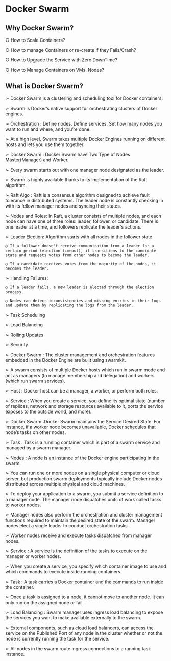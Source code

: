 # Docker Swarm

## Why Docker Swarm?

○ How to Scale Containers?

○ How to manage Containers or re-create if they Fails/Crash?

○ How to Upgrade the Service with Zero DownTime?

○ How to Manage Containers on VMs, Nodes?

## What is Docker Swarm?

➢ Docker Swarm is a clustering and scheduling tool for Docker containers.

➢ Swarm is Docker’s native support for orchestrating clusters of Docker engines.

➢ Orchestration : Define nodes. Define services. Set how many nodes you want to run and where, and you’re done.

➢ At a high level, Swarm takes multiple Docker Engines running on different hosts and lets you use them together.

➢ Docker Swarm : Docker Swarm have Two Type of Nodes Master(Manager) and Worker.

➢ Every swarm starts out with one manager node designated as the leader.

➢ Swarm is highly available thanks to its implementation of the Raft algorithm.

➢ Raft Algo : Raft is a consensus algorithm designed to achieve fault tolerance in distributed systems. The leader node is constantly checking in with its fellow manager nodes and syncing their states.

➢ Nodes and Roles: In Raft, a cluster consists of multiple nodes, and each node can have one of three roles: leader, follower, or candidate. There is one leader at a time, and followers replicate the leader's actions.

➢ Leader Election: Algorithm starts with all nodes in the follower state.

    ○ If a follower doesn't receive communication from a leader for a certain period (election timeout), it transitions to the candidate state and requests votes from other nodes to become the leader.
    
    ○ If a candidate receives votes from the majority of the nodes, it becomes the leader.

➢ Handling Failures:

    ○ If a leader fails, a new leader is elected through the election process.

    ○ Nodes can detect inconsistencies and missing entries in their logs and update them by replicating the logs from the leader.

➢ Task Scheduling

➢ Load Balancing

➢ Rolling Updates

➢ Security

➢ Docker Swarm : The cluster management and orchestration features embedded in the Docker Engine are built using swarmkit.

➢ A swarm consists of multiple Docker hosts which run in swarm mode and act as managers (to manage membership and delegation) and workers (which run swarm services).

➢ Host : Docker host can be a manager, a worker, or perform both roles.

➢ Service : When you create a service, you define its optimal state (number of replicas, network and storage resources available to it, ports the service exposes to the outside world, and more).

➢ Docker Swarm :Docker Swarm maintains the Service Desired State. For instance, if a worker node becomes unavailable, Docker schedules that node’s tasks on other nodes.

➢ Task : Task is a running container which is part of a swarm service and managed by a swarm manager.

➢ Nodes : A node is an instance of the Docker engine participating in the swarm.

➢ You can run one or more nodes on a single physical computer or cloud server, but production swarm deployments typically include Docker nodes distributed across multiple physical and cloud machines.

➢ To deploy your application to a swarm, you submit a service definition to a manager node. The manager node dispatches units of work called tasks to worker nodes.

➢ Manager nodes also perform the orchestration and cluster management functions required to maintain the desired state of the swarm. Manager nodes elect a single leader to conduct orchestration tasks.

➢ Worker nodes receive and execute tasks dispatched from manager nodes.

➢ Service : A service is the definition of the tasks to execute on the manager or worker nodes.

➢ When you create a service, you specify which container image to use and which commands to execute inside running containers.

➢ Task : A task carries a Docker container and the commands to run inside the container.

➢ Once a task is assigned to a node, it cannot move to another node. It can only run on the assigned node or fail.

➢ Load Balancing : Swarm manager uses ingress load balancing to expose the services you want to make available externally to the swarm.

➢ External components, such as cloud load balancers, can access the service on the Published Port of any node in the cluster whether or not the node is currently running the task for the service.

➢ All nodes in the swarm route ingress connections to a running task instance.


